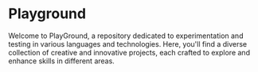# Playground

Welcome to PlayGround, a repository dedicated to experimentation and testing in various languages and technologies. Here, you'll find a diverse collection of creative and innovative projects, each crafted to explore and enhance skills in different areas.
